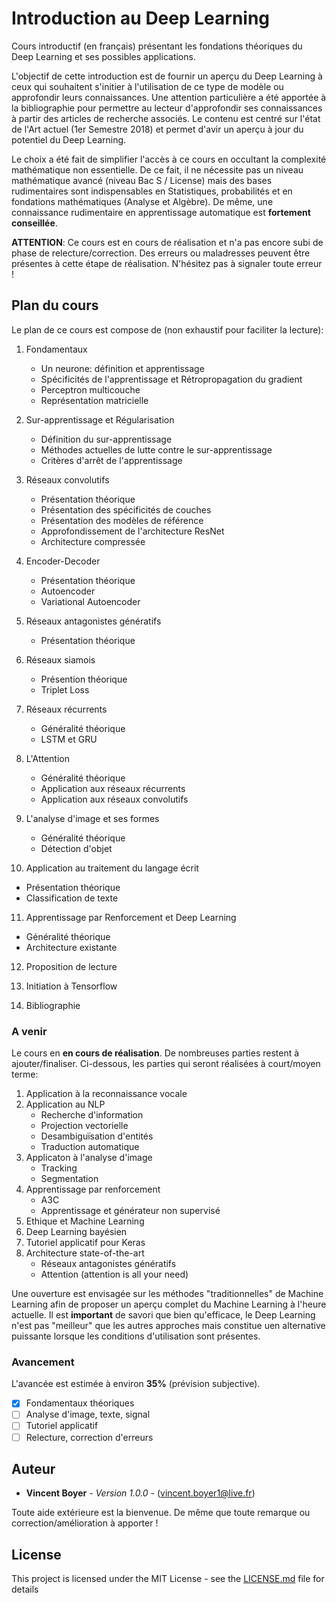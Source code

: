 # Introduction au Deep Learning

Cours introductif (en français) présentant les fondations théoriques du Deep Learning et ses possibles applications.

L'objectif de cette introduction est de fournir un aperçu du Deep Learning à ceux qui souhaitent s'initier à l'utilisation de ce type de modèle ou approfondir leurs connaissances. 
Une attention particulière a été apportée à la bibliographie pour permettre au lecteur d'approfondir ses connaissances à partir des articles de recherche associés.
Le contenu est centré sur l'état de l'Art actuel (1er Semestre 2018) et permet d'avir un aperçu à jour du potentiel du Deep Learning.

Le choix a été fait de simplifier l'accès à ce cours en occultant la complexité mathématique non essentielle.
De ce fait, il ne nécessite pas un niveau mathématique avancé (niveau Bac S / License) mais des bases rudimentaires sont indispensables en Statistiques, probabilités et en fondations mathématiques (Analyse et Algèbre).
De même, une connaissance rudimentaire en apprentissage automatique est **fortement conseillée**.

**ATTENTION**: Ce cours est en cours de réalisation et n'a pas encore subi de phase de relecture/correction. Des erreurs ou maladresses peuvent être présentes à cette étape de réalisation.
N'hésitez pas à signaler toute erreur !
## Plan du cours

Le plan de ce cours est compose de (non exhaustif pour faciliter la lecture):

1. Fondamentaux
   - Un neurone: définition et apprentissage
   - Spécificités de l'apprentissage et Rétropropagation du gradient
   - Perceptron multicouche
   - Représentation matricielle

2. Sur-apprentissage et Régularisation
   - Définition du sur-apprentissage
   - Méthodes actuelles de lutte contre le sur-apprentissage
   - Critères d'arrêt de l'apprentissage

3. Réseaux convolutifs
   - Présentation théorique
   - Présentation des spécificités de couches
   - Présentation des modèles de référence
   - Approfondissement de l'architecture ResNet
   - Architecture compressée

4. Encoder-Decoder
   - Présentation théorique
   - Autoencoder
   - Variational Autoencoder

5. Réseaux antagonistes génératifs
   - Présentation théorique

6. Réseaux siamois
   - Présention théorique
   - Triplet Loss

7. Réseaux récurrents
   - Généralité théorique
   - LSTM et GRU

8. L'Attention
   - Généralité théorique
   - Application aux réseaux récurrents
   - Application aux réseaux convolutifs

9. L'analyse d'image et ses formes
   - Généralité théorique
   - Détection d'objet

10. Application au traitement du langage écrit
   - Présentation théorique
   - Classification de texte

11. Apprentissage par Renforcement et Deep Learning
   - Généralité théorique
   - Architecture existante

12. Proposition de lecture

13. Initiation à Tensorflow

14. Bibliographie

### A venir

Le cours en **en cours de réalisation**. De nombreuses parties restent à ajouter/finaliser. Ci-dessous, les parties qui seront réalisées à court/moyen terme:

1. Application à la reconnaissance vocale
2. Application au NLP
   - Recherche d'information
   - Projection vectorielle
   - Desambiguïsation d'entités
   - Traduction automatique
3. Applicaton à l'analyse d'image
   - Tracking
   - Segmentation
4. Apprentissage par renforcement
   - A3C
   - Apprentissage et générateur non supervisé
5. Ethique et Machine Learning
6. Deep Learning bayésien
7. Tutoriel applicatif pour Keras
8. Architecture state-of-the-art 
   - Réseaux antagonistes génératifs
   - Attention (attention is all your need)

Une ouverture est envisagée sur les méthodes "traditionnelles" de Machine Learning afin de proposer un aperçu complet du Machine Learning à l'heure actuelle.
Il est **important** de savori que bien qu'efficace, le Deep Learning n'est pas "meilleur" que les autres approches mais constitue uen alternative puissante lorsque les conditions d'utilisation sont présentes.

### Avancement

L'avancée est estimée à environ **35%** (prévision subjective).

- [x] Fondamentaux théoriques
- [ ] Analyse d'image, texte, signal
- [ ] Tutoriel applicatif
- [ ] Relecture, correction d'erreurs

## Auteur

* **Vincent Boyer** - *Version 1.0.0* - (vincent.boyer1@live.fr)

Toute aide extérieure est la bienvenue. De même que toute remarque ou correction/amélioration à apporter !

## License

This project is licensed under the MIT License - see the [LICENSE.md](LICENSE.md) file for details
